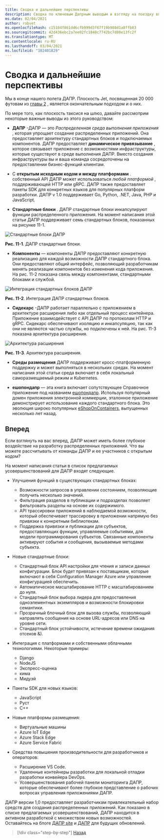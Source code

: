 ```yaml
---
title: Сводка и дальнейшие перспективы
description: Сводка по ключевым Дапрным выводым и взгляду на поездку вперед.
ms.date: 02/04/2021
author: robvet
ms.openlocfilehash: c15104f861dd6cfb999d3f67f19b988d1a8ffb03
ms.sourcegitcommit: 42d436ebc2a7ee02fc1848c7742bc7d80e13fc2f
ms.translationtype: MT
ms.contentlocale: ru-RU
ms.lasthandoff: 03/04/2021
ms.locfileid: "102401829"
---
```

# <a name="summary-and-the-road-ahead"></a>Сводка и дальнейшие перспективы

Мы в конце нашего полета ДАПР. Плоскость Jet, посвященная 20 000 футовам из [главы 2](dapr-at-20000-feet.md) , является окончательным подходом и о них.

По мере того, как плоскость таксися на шлюз, давайте рассмотрим некоторые важные выводы из этого руководством:

- **ДАПР** -ДАПР — это *Распределенная среда выполнения приложения* , которая упрощает создание распределенных приложений. Она предоставляет архитектуру стандартных блоков и подключаемых компонентов. ДАПР предоставляет **динамическое привязывание** , которое связывает приложение с возможностями инфраструктуры, которые существуют в среде выполнения ДАПР. Вместо создания инфраструктуры вы и ваша команда сосредоточены на предоставлении бизнес-функций клиентам.

- С **открытым исходным кодом и между платформами** . собственный API ДАПР может использоваться *любой платформой* , поддерживающей HTTP или gRPC. ДАПР также предоставляет пакеты SDK для конкретных языков для популярных платформ разработки. ДАПР v 1.0 поддерживает Go, Python, .NET, Java, PHP и JavaScript.

- **Стандартные блоки** . ДАПР стандартные блоки инкапсулируют функции распределенного приложения. На момент написания этой статьи ДАПР поддерживает семь стандартных блоков, показанных на рисунке 11-1.

![Стандартные блоки ДАПР](./media/dapr-at-20000-feet/building-blocks.png)

**Рис. 11-1**. ДАПР стандартные блоки.

- **Компоненты** — компоненты ДАПР предоставляют конкретную реализацию для каждой возможности ДАПР стандартного блока. Они предоставляют общий интерфейс, позволяющий разработчикам менять реализации компонентов без изменения кода приложения. На рис. 11-2 показана связь между компонентами, стандартными блоками и службой.

![Интеграция стандартных блоков ДАПР](./media/dapr-at-20000-feet/building-blocks-integration.png)

**Рис. 11-2**. Интеграция ДАПР стандартных блоков.

- **Сидекарс** -ДАПР работает параллельно с приложением в архитектуре расширения либо как отдельный процесс контейнера. Приложение взаимодействует с API ДАПР по протоколам HTTP и gRPC. Сидекарс обеспечивают изоляцию и инкапсуляцию, так как они не являются частью службы, но подключены к ней. На рис. 11-3 показана архитектура расширения.

![Архитектура расширения](./media/dapr-at-20000-feet/sidecar-generic.png)

**Рис. 11-3**. Архитектура расширения.

- **Среды размещения** ДАПР поддерживает кросс-платформенную поддержку и может выполняться в нескольких средах. На момент написания этой статьи среда включает в себя локальный саморазмещаемый режим и Kubernetes.

- **ешопондапр** — эта книга включает сопутствующее Справочное приложение под названием [ешопондапр](https://github.com/dotnet-architecture/eShopOnDapr). Используя популярный домен приложения электронной коммерции, эталонное приложение демонстрирует использование каждого стандартного блока. Это эволюция широко популярных [eShopOnContainers](https://github.com/dotnet-architecture/eShopOnContainers), выпущенных несколько лет назад.

## <a name="the-road-ahead"></a>Вперед

Если взглянуть на вас вперед, ДАПР может иметь более глубокое воздействие на разработку распределенных приложений. Что вы можете рассчитывать от команды ДАПР и ее участников с открытым кодом?

На момент написания статьи в список предлагаемых усовершенствований для ДАПР входят следующие.

- Улучшения функций в существующих стандартных блоках:
  - Возможности запросов в управлении состоянием, позволяющие получить несколько значений.
  - Фильтрация разделов в публикации и подразделах позволяет фильтровать разделы на основе их содержимого.
  - API трассировки приложений в наблюдаемой возможности, который обеспечивает трассировку в приложении напрямую без привязки к конкретным библиотекам.
  - Поддержка привязки и публикации для субъектов, предоставляющих функции, управляемые событиями, для модели программирования субъектов. Связанные компоненты активируют события и сообщения, вызываемые методами субъекта.

- Новые стандартные блоки:
  - Стандартный блок API настройки для чтения и записи данных конфигурации. Блок будет привязан к поставщикам, которые включают в себя Configuration Manager Azure или управление конфигурацией обеспечить.
  - Автоматическое масштабирование HTTP с масштабированием до нуля.
  - Стандартный блок выбора лидера для предоставления одноэлементных экземпляров и возможности блокировки семантики.
  - Прозрачный блочный блок для вызова службы, позволяющий направлять сообщения на основе URL-адресов или DNS на уровне сети.
  - Стандартный блок устойчивости, истечение времени ожидания отсеков &).

- Интеграция с платформами и собственными облачными технологиями. Некоторые примеры:
  - Django
  - NodeJS
  - Экспресс-оценка
  - кима
  - Мидуэй

- Пакеты SDK для новых языков:
  - JavaScript
  - Руст
  - C++

- Новые платформы размещения:
  - Виртуальные машины
  - Azure IoT Edge
  - Azure Stack Edge
  - Azure Service Fabric

- Средства повышения производительности для разработчиков и операторов:
  - Расширение VS Code.
  - Удаленные контейнеры разработки для локальной отладки разработки конвейера DevOps.
  - Усовершенствования рабочей панели мониторинга ДАПР, которые обеспечивают более глубокое представление о рабочих вопросах управления приложениями ДАПР.

ДАПР версии 1,0 предоставляет разработчикам привлекательный набор средств для создания распределенных приложений. Как показано в списке предлагаемых усовершенствований, ДАПР находится в активном разработкой с множеством новых возможностей. Оставайтесь на блоге [ДАПР site](https://dapr.io/) и [ДАПР](https://cloudblogs.microsoft.com/opensource/2019/10/16/announcing-dapr-open-source-project-build-microservice-applications/) для будущих обновлений.

>[!div class="step-by-step"]
>[Назад](secrets.md)
